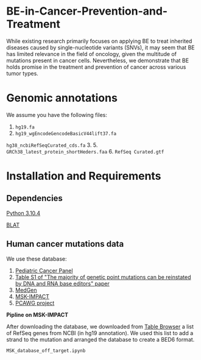 # BE-in-Cancer-Prevention-and-Treatment
While existing research primarily focuses on applying BE to treat inherited diseases caused by single-nucleotide variants (SNVs), it may seem that BE has limited relevance in the field of oncology, given the multitude of mutations present in cancer cells. Nevertheless, we demonstrate that BE holds promise in the treatment and prevention of cancer across various tumor types.
# Genomic annotations
We assume you have the following files:
1. ```hg19.fa```
2. ```hg19_wgEncodeGencodeBasicV44lift37.fa``` 

```hg38_ncbiRefSeqCurated_cds.fa```
3. 
5. ```GRCh38_latest_protein_shortHeders.faa```
6. ```RefSeq Curated.gtf```

# Installation and Requirements
## Dependencies

[Python 3.10.4](https://www.python.org/downloads/release/python-3104/)

[BLAT](https://genome.ucsc.edu/cgi-bin/hgBlat)

## Human cancer mutations data
We use these database:
1. [Pediatric Cancer Panel](https://www.ncbi.nlm.nih.gov/gtr/tests/562503/)
2. [Table S1 of "The majority of genetic point mutations can be reinstated by DNA and RNA base editors" paper](https://github.com/arieldadush/BE-on-genetic-point-mutations.git)
3. [MedGen](https://www.ncbi.nlm.nih.gov/medgen/)
4. [MSK-IMPACT](https://www.nature.com/articles/s41588-021-00949-1)
5. [PCAWG project](https://www.nature.com/articles/s41586-020-1969-6)


**Pipline on MSK-IMPACT**

After downloading the database, we downloaded from [Table Browser](https://genome.ucsc.edu/cgi-bin/hgTables?hgsid=1723543828_rv8jAZ6jYoeMPtpo2d5W7THrMVa9&clade=mammal&org=&db=hg19&hgta_group=genes&hgta_track=refSeqComposite&hgta_table=ncbiRefSeqCurated&hgta_regionType=range&position=&hgta_outputType=primaryTable&hgta_outFileName=) a list of RefSeq genes from NCBI (in hg19 annotation).
We used this list to add a strand to the mutation and arranged the database to create a BED6 format.

```MSK_database_off_target.ipynb```
